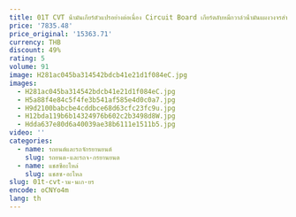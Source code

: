 ```yaml
---
title: 01T CVT น้ํามันเกียร์ตัวแปรอย่างต่อเนื่อง Circuit Board เกียร์ตลับหมึกวาล์วน้ํามันแผงวงจรสําหรับ Audi A4 A6
price: '7835.48'
price_original: '15363.71'
currency: THB
discount: 49%
rating: 5
volume: 91
image: H281ac045ba314542bdcb41e21d1f084eC.jpg
images:
  - H281ac045ba314542bdcb41e21d1f084eC.jpg
  - H5a88f4e84c5f4fe3b541af585e4d0c0a7.jpg
  - H9d2100babcbe4cddbce68d63cfc23fc9u.jpg
  - H12bda119b6b14324976b602c2b3498d8W.jpg
  - Hdda637e80d6a40039ae38b6111e1511b5.jpg
video: ''
categories:
  - name: รถยนต์และรถจักรยานยนต์
    slug: รถยนต-และรถจ-กรยานยนต
  - name: แชสซีอะไหล่
    slug: แชสซ-อะไหล
slug: 01t-cvt-าม-นเก-ยร
encode: oCNYo4m
lang: th
---
```

  